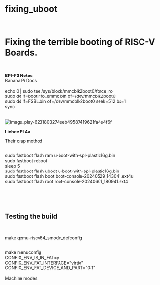 # fixing_uboot
<br>

# Fixing the terrible booting of RISC-V Boards.
<br>

**BPI-F3 Notes**
<br>
Banana Pi Docs <br><br>
echo 0 | sudo tee /sys/block/mmcblk2boot0/force_ro<br>
sudo dd if=bootinfo_emmc.bin of=/dev/mmcblk2boot0<br>
sudo dd if=FSBL.bin of=/dev/mmcblk2boot0 seek=512 bs=1<br>
sync<br>
<br>
<br>
![image_play-6231803274eeb49587419621fa4e4f6f](https://github.com/user-attachments/assets/78be26f5-3525-45ee-8279-933993d6d3b0)

**Lichee PI 4a** <br>

Their crap mothod <br><br>

sudo fastboot flash ram u-boot-with-spl-plastic16g.bin<br>
sudo fastboot reboot<br>
sleep 5<br>
sudo fastboot flash uboot u-boot-with-spl-plastic16g.bin<br>
sudo fastboot flash boot boot-console-20240529_143041.ext4u<br>
sudo fastboot flash root root-console-20240601_180941.ext4<br>
<br>


<br>
<br>

## Testing the build <br>
<br>

make qemu-riscv64_smode_defconfig

<br>
make menuconfig<br>
	CONFIG_ENV_IS_IN_FAT=y<br>
	CONFIG_ENV_FAT_INTERFACE="virtio"<br>
	CONFIG_ENV_FAT_DEVICE_AND_PART="0:1"<br>
 <br>
 Machine modes
 
 




